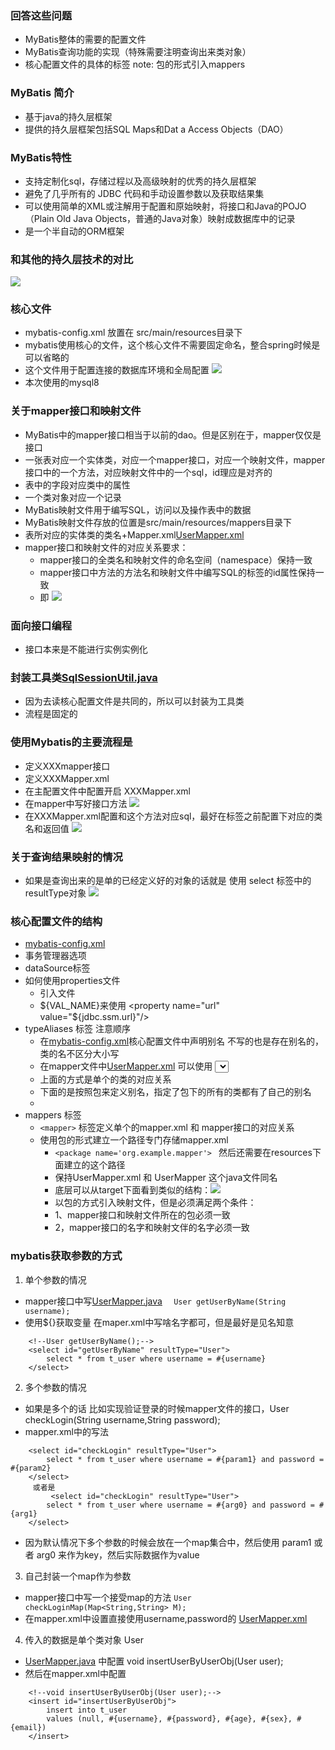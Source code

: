 ### 回答这些问题
- MyBatis整体的需要的配置文件
- MyBatis查询功能的实现（特殊需要注明查询出来类对象）
- 核心配置文件的具体的标签 note: 包的形式引入mappers


### MyBatis 简介
- 基于java的持久层框架
- 提供的持久层框架包括SQL Maps和Dat a Access Objects（DAO）

### MyBatis特性
- 支持定制化sql，存储过程以及高级映射的优秀的持久层框架
- 避免了几乎所有的 JDBC 代码和手动设置参数以及获取结果集
- 可以使用简单的XML或注解用于配置和原始映射，将接口和Java的POJO（Plain Old Java Objects，普通的Java对象）映射成数据库中的记录
- 是一个半自动的ORM框架

### 和其他的持久层技术的对比
![](https://raw.githubusercontent.com/getyou123/git_pic_use/master/zz202302101704345.png)

### 核心文件
- mybatis-config.xml 放置在 src/main/resources目录下
- mybatis使用核心的文件，这个核心文件不需要固定命名，整合spring时候是可以省略的
- 这个文件用于配置连接的数据库环境和全局配置 ![](https://raw.githubusercontent.com/getyou123/git_pic_use/master/zz202302101823977.png)
- 本次使用的mysql8

### 关于mapper接口和映射文件
- MyBatis中的mapper接口相当于以前的dao。但是区别在于，mapper仅仅是接口
- 一张表对应一个实体类，对应一个mapper接口，对应一个映射文件，mapper接口中的一个方法，对应映射文件中的一个sql，id理应是对齐的
- 表中的字段对应类中的属性
- 一个类对象对应一个记录
- MyBatis映射文件用于编写SQL，访问以及操作表中的数据
- MyBatis映射文件存放的位置是src/main/resources/mappers目录下
- 表所对应的实体类的类名+Mapper.xml[UserMapper.xml](src%2Fmain%2Fresources%2Fmappers%2FUserMapper.xml)
- mapper接口和映射文件的对应关系要求：
  - mapper接口的全类名和映射文件的命名空间（namespace）保持一致
  - mapper接口中方法的方法名和映射文件中编写SQL的标签的id属性保持一致
  - 即 ![](https://raw.githubusercontent.com/getyou123/git_pic_use/master/zz202302101822589.png)

### 面向接口编程
- 接口本来是不能进行实例实例化

### 封装工具类[SqlSessionUtil.java](src%2Fmain%2Fjava%2Forg%2Fexample%2Futils%2FSqlSessionUtil.java)
- 因为去读核心配置文件是共同的，所以可以封装为工具类
- 流程是固定的


### 使用Mybatis的主要流程是
- 定义XXXmapper接口
- 定义XXXMapper.xml
- 在主配置文件中配置开启 XXXMapper.xml
- 在mapper中写好接口方法 ![](https://raw.githubusercontent.com/getyou123/git_pic_use/master/zz202302121134121.png)
- 在XXXMapper.xml配置和这个方法对应sql，最好在标签之前配置下对应的类名和返回值 ![](https://raw.githubusercontent.com/getyou123/git_pic_use/master/zz202302121135889.png)


### 关于查询结果映射的情况
- 如果是查询出来的是单的已经定义好的对象的话就是 使用 select 标签中的resultType对象 ![](https://raw.githubusercontent.com/getyou123/git_pic_use/master/zz202302121246645.png)


### 核心配置文件的结构
- [mybatis-config.xml](src%2Fmain%2Fresources%2Fmybatis-config.xml)
- 事务管理器选项
- dataSource标签
- 如何使用properties文件
  - 引入文件    <properties resource="jdbc.ssm.properties"/>
  - ${VAL_NAME}来使用  <property name="url" value="${jdbc.ssm.url}"/> 
- typeAliases 标签 注意顺序
  - 在[mybatis-config.xml](src%2Fmain%2Fresources%2Fmybatis-config.xml)核心配置文件中声明别名 <typeAlias type="org.example.pojo.User" alias="self_user_df"></typeAlias> 不写的也是存在别名的，类的名不区分大小写
  - 在mapper文件中[UserMapper.xml](src%2Fmain%2Fresources%2Fmappers%2FUserMapper.xml) 可以使用     <select id="getAllUser" resultType="self_user_df">
  - 上面的方式是单个的类的对应关系
  - 下面的是按照包来定义别名，指定了包下的所有的类都有了自己的别名
  - <package name="org.example.pojo"/>
- mappers 标签
  - ```<mapper>``` 标签定义单个的mapper.xml 和 mapper接口的对应关系
  - 使用包的形式建立一个路径专门存储mapper.xml
    - ```<package name='org.example.mapper'> ``` 然后还需要在resources下面建立的这个路径
    - 保持UserMapper.xml 和 UserMapper 这个java文件同名
    - 底层可以从target下面看到类似的结构：![](https://raw.githubusercontent.com/getyou123/git_pic_use/master/zz202302122144175.png)
    - 以包的方式引入映射文件，但是必须满足两个条件：
    - 1、mapper接口和映射文件所在的包必须一致
    - 2，mapper接口的名字和映射文伴的名字必须一致


### mybatis获取参数的方式
1. 单个参数的情况
- mapper接口中写[UserMapper.java](src%2Fmain%2Fjava%2Forg%2Fexample%2Fmapper%2FUserMapper.java) ```   User getUserByName(String username); ```
- 使用${}获取变量 在maper.xml中写啥名字都可，但是最好是见名知意
``` 
    <!--User getUserByName();-->
    <select id="getUserByName" resultType="User">
        select * from t_user where username = #{username}
    </select>
```
2. 多个参数的情况
- 如果是多个的话 比如实现验证登录的时候mapper文件的接口，User checkLogin(String username,String password);
- mapper.xml中的写法 
```
    <select id="checkLogin" resultType="User">
        select * from t_user where username = #{param1} and password = #{param2}
    </select>
     或者是
         <select id="checkLogin" resultType="User">
        select * from t_user where username = #{arg0} and password = #{arg1}
    </select>
```
- 因为默认情况下多个参数的时候会放在一个map集合中，然后使用 param1 或者 arg0 来作为key，然后实际数据作为value
3. 自己封装一个map作为参数
- mapper接口中写一个接受map的方法 ``` User checkLoginMap(Map<String,String> M); ```
- 在mapper.xml中设置直接使用username,password的 [UserMapper.xml](src%2Fmain%2Fresources%2Forg%2Fexample%2Fmapper%2FUserMapper.xml)
4. 传入的数据是单个类对象 User
- [UserMapper.java](src%2Fmain%2Fjava%2Forg%2Fexample%2Fmapper%2FUserMapper.java) 中配置 void insertUserByUserObj(User user);
- 然后在mapper.xml中配置
``` 
    <!--void insertUserByUserObj(User user);-->
    <insert id="insertUserByUserObj">
        insert into t_user
        values (null, #{username}, #{password}, #{age}, #{sex}, #{email})
    </insert>
```

    